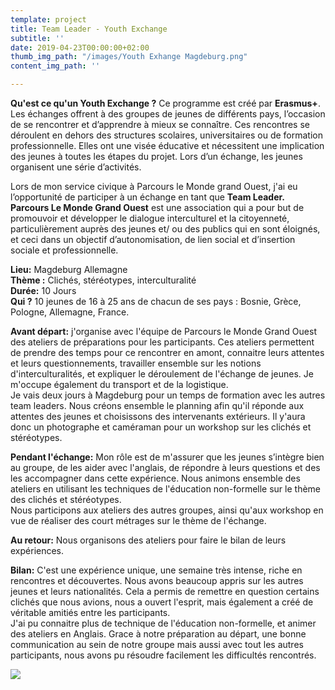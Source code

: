 ```yaml
---
template: project
title: Team Leader - Youth Exchange
subtitle: ''
date: 2019-04-23T00:00:00+02:00
thumb_img_path: "/images/Youth Exhange Magdeburg.png"
content_img_path: ''

---
```

**Qu'est ce qu'un Youth Exchange ?** Ce programme est créé par **Erasmus+**. Les échanges offrent à des groupes de jeunes de différents pays, l’occasion de se rencontrer et d’apprendre à mieux se connaître. Ces rencontres se déroulent en dehors des structures scolaires, universitaires ou de formation professionnelle. Elles ont une visée éducative et nécessitent une implication des jeunes à toutes les étapes du projet. Lors d’un échange, les jeunes organisent une série d’activités.

Lors de mon service civique à Parcours le Monde grand Ouest, j'ai eu l’opportunité de participer à un échange en tant que **Team Leader.**  
**Parcours Le Monde Grand Ouest**  est une association qui a pour but de promouvoir et développer le dialogue interculturel et la citoyenneté, particulièrement auprès des jeunes et/ ou des publics qui en sont éloignés, et ceci dans un objectif d’autonomisation, de lien social et d’insertion sociale et professionnelle.

**Lieu:** Magdeburg Allemagne  
**Thème :** Clichés, stéréotypes, interculturalité  
**Durée:** 10 Jours  
**Qui ?** 10 jeunes de 16 à 25 ans de chacun de ses pays : Bosnie, Grèce, Pologne, Allemagne, France.

**Avant départ:** j'organise avec l'équipe de Parcours le Monde Grand Ouest des ateliers de préparations pour les participants. Ces ateliers permettent de prendre des temps pour ce rencontrer en amont, connaitre leurs attentes et leurs questionnements, travailler ensemble sur les notions d'interculturalités, et expliquer le déroulement de l'échange de jeunes. Je m'occupe également du transport et de la logistique.  
Je vais deux jours à Magdeburg pour un temps de formation avec les autres team leaders. Nous créons ensemble le planning afin qu'il réponde aux attentes des jeunes et choisissons des intervenants extérieurs. Il y'aura donc un photographe et caméraman pour un workshop sur les clichés et stéréotypes.

**Pendant l'échange:** Mon rôle est de m'assurer que les jeunes s’intègre bien au groupe, de les aider avec l'anglais, de répondre à leurs questions et des les accompagner dans cette expérience. Nous animons ensemble des ateliers en utilisant les techniques de l'éducation non-formelle sur le thème des clichés et stéréotypes.  
Nous participons aux ateliers des autres groupes, ainsi qu'aux workshop en vue de réaliser des court métrages sur le thème de l'échange.

**Au retour:** Nous organisons des ateliers pour faire le bilan de leurs expériences.

**Bilan:** C'est une expérience unique, une semaine très intense, riche en rencontres et découvertes. Nous avons beaucoup appris sur les autres jeunes et leurs nationalités. Cela a permis de remettre en question certains clichés que nous avions, nous a ouvert l'esprit, mais également a créé de véritable amitiés entre les participants.  
J'ai pu connaitre plus de technique de l'éducation non-formelle, et animer des ateliers en Anglais. Grace à notre préparation au départ, une bonne communication au sein de notre groupe mais aussi avec tout les autres participants, nous avons pu résoudre facilement les difficultés rencontrés.

![](/images/3C8B75F5-8759-4D13-BC80-42BBF8684E24.jpg)